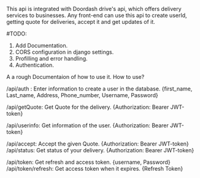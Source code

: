 This api is integrated with Doordash drive's api, which offers delivery services to businesses. Any front-end can use this api to create userId, getting quote for deliveries, accept it and get updates of it.

#TODO:
1. Add Documentation.
2. CORS configuration in django settings.
3. Profilling and error handling.
4. Authentication.


A a rough Documentaion of how to use it.
How to use?

/api/auth : Enter information to create a user in the database.
		{first_name, 
		Last_name,
		Address,
		Phone_number,
		Username,
		Password}

/api/getQuote: Get Quote for the delivery.
		{Authorization: Bearer JWT-token}

/api/userinfo: Get information of the user.
		{Authorization: Bearer JWT-token}

/api/accept: Accept the given Quote.
		{Authorization: Bearer JWT-token}
/api/status: Get status of your delivery.
		{Authorization: Bearer JWT-token}


/api/token: Get refresh and access token.
		{username,
		Password}
/api/token/refresh: Get access token when it expires.
		{Refresh Token}
